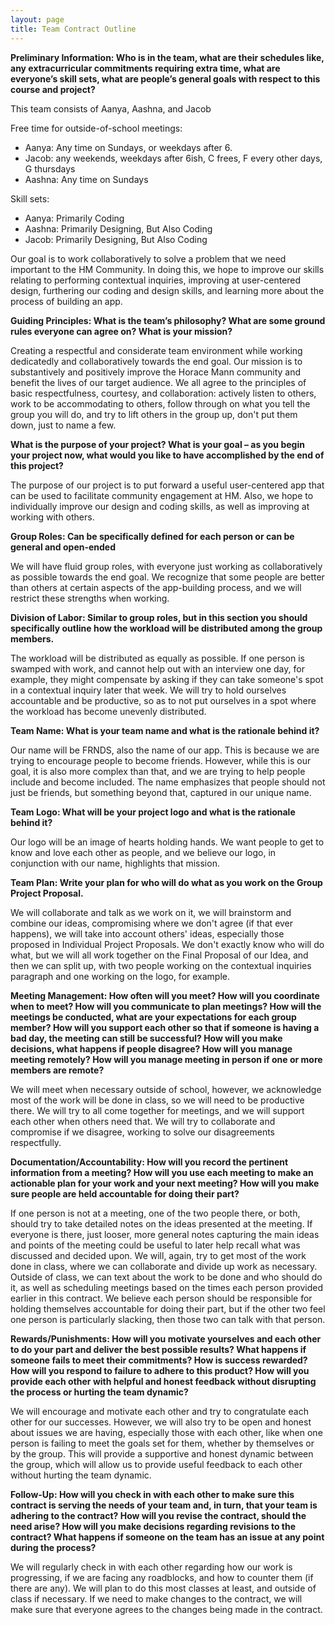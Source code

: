 ```yaml
---
layout: page
title: Team Contract Outline
---
```


**Preliminary Information: Who is in the team, what are their schedules like, any extracurricular commitments requiring extra time, what are everyone’s skill sets, what are people’s general goals with respect to this course and project?**

This team consists of Aanya, Aashna, and Jacob

Free time for outside-of-school meetings:

* Aanya: Any time on Sundays, or weekdays after 6. 
* Jacob: any weekends, weekdays after 6ish, C frees, F every other days, G thursdays
* Aashna: Any time on Sundays

Skill sets:
* Aanya: Primarily Coding
* Aashna: Primarily Designing, But Also Coding
* Jacob: Primarily Designing, But Also Coding

Our goal is to work collaboratively to solve a problem that we need important to the HM Community. In doing this, we hope to improve our skills relating to performing contextual inquiries, improving at user-centered design, furthering our coding and design skills, and learning more about the process of building an app. 

**Guiding Principles: What is the team’s philosophy? What are some ground rules everyone can agree on? What is your mission?**

Creating a respectful and considerate team environment while working dedicatedly and collaboratively towards the end goal. Our mission is to substantively and positively improve the Horace Mann community and benefit the lives of our target audience. We all agree to the principles of basic respectfulness, courtesy, and collaboration: actively listen to others, work to be accommodating to others, follow through on what you tell the group you will do, and try to lift others in the group up, don't put them down, just to name a few. 

**What is the purpose of your project? What is your goal – as you begin your project now, what would you like to have accomplished by the end of this project?**

The purpose of our project is to put forward a useful user-centered app that can be used to facilitate community engagement at HM. Also, we hope to individually improve our design and coding skills, as well as improving at working with others. 

**Group Roles: Can be specifically defined for each person or can be general and open-ended**

We will have fluid group roles, with everyone just working as collaboratively as possible towards the end goal. We recognize that some people are better than others at certain aspects of the app-building process, and we will restrict these strengths when working. 

**Division of Labor: Similar to group roles, but in this section you should specifically outline how the workload will be distributed among the group members.**

The workload will be distributed as equally as possible. If one person is swamped with work, and cannot help out with an interview one day, for example, they might compensate by asking if they can take someone's spot in a contextual inquiry later that week. We will try to hold ourselves accountable and be productive, so as to not put ourselves in a spot where the workload has become unevenly distributed. 

**Team Name: What is your team name and what is the rationale behind it?**

Our name will be FRNDS, also the name of our app. This is because we are trying to encourage people to become friends. However, while this is our goal, it is also more complex than that, and we are trying to help people include and become included. The name emphasizes that people should not just be friends, but something beyond that, captured in our unique name. 

**Team Logo: What will be your project logo and what is the rationale behind it?**

Our logo will be an image of hearts holding hands. We want people to get to know and love each other as people, and we believe our logo, in conjunction with our name, highlights that mission. 

**Team Plan: Write your plan for who will do what as you work on the Group Project Proposal.**

We will collaborate and talk as we work on it, we will brainstorm and combine our ideas, compromising where we don't agree (if that ever happens), we will take into account others' ideas, especially those proposed in Individual Project Proposals. We don't exactly know who will do what, but we will all work together on the Final Proposal of our Idea, and then we can split up, with two people working on the contextual inquiries paragraph and one working on the logo, for example. 

**Meeting Management: How often will you meet? How will you coordinate when to meet? How will you communicate to plan meetings? How will the meetings be conducted, what are your expectations for each group member? How will you support each other so that if someone is having a bad day, the meeting can still be successful? How will you make decisions, what happens if people disagree? How will you manage meeting remotely? How will you manage meeting in person if one or more members are remote?**

We will meet when necessary outside of school, however, we acknowledge most of the work will be done in class, so we will need to be productive there. We will try to all come together for meetings, and we will support each other when others need that. We will try to collaborate and compromise if we disagree, working to solve our disagreements respectfully. 

**Documentation/Accountability: How will you record the pertinent information from a meeting? How will you use each meeting to make an actionable plan for your work and your next meeting? How will you make sure people are held accountable for doing their part?**

If one person is not at a meeting, one of the two people there, or both, should try to take detailed notes on the ideas presented at the meeting. If everyone is there, just looser, more general notes capturing the main ideas and points of the meeting could be useful to later help recall what was discussed and decided upon. We will, again, try to get most of the work done in class, where we can collaborate and divide up work as necessary. Outside of class, we can text about the work to be done and who should do it, as well as scheduling meetings based on the times each person provided earlier in this contract. We believe each person should be responsible for holding themselves accountable for doing their part, but if the other two feel one person is particularly slacking, then those two can talk with that person. 

**Rewards/Punishments: How will you motivate yourselves and each other to do your part and deliver the best possible results? What happens if someone fails to meet their commitments? How is success rewarded? How will you respond to failure to adhere to this product? How will you provide each other with helpful and honest feedback without disrupting the process or hurting the team dynamic?**

We will encourage and motivate each other and try to congratulate each other for our successes. However, we will also try to be open and honest about issues we are having, especially those with each other, like when one person is failing to meet the goals set for them, whether by themselves or by the group. This will provide a supportive and honest dynamic between the group, which will allow us to provide useful feedback to each other without hurting the team dynamic. 

**Follow-Up: How will you check in with each other to make sure this contract is serving the needs of your team and, in turn, that your team is adhering to the contract? How will you revise the contract, should the need arise? How will you make decisions regarding revisions to the contract? What happens if someone on the team has an issue at any point during the process?**

We will regularly check in with each other regarding how our work is progressing, if we are facing any roadblocks, and how to counter them (if there are any). We will plan to do this most classes at least, and outside of class if necessary. If we need to make changes to the contract, we will make sure that everyone agrees to the changes being made in the contract. 
